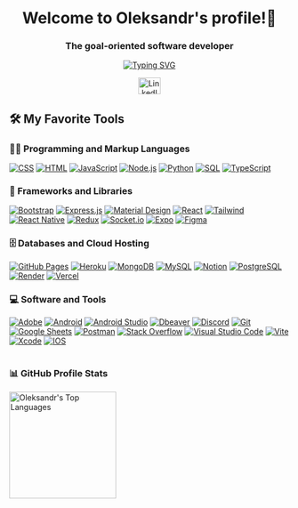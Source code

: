 <h1 align="center">Welcome to Oleksandr's profile!👋</h1>
<h3 align="center">The goal-oriented software developer</h3>

<!-- Typing SVG by DenverCoder1 - https://github.com/DenverCoder1/readme-typing-svg -->
<p align="center">
<a href="https://git.io/typing-svg" ><img src="https://readme-typing-svg.demolab.com?font=Roboto&pause=1000&color=F7F7F7&center=true&width=435&lines=Always+learning!;Always+progressing!;Always+ready+for+challenges!" alt="Typing SVG" /></a>
</p>

<p align="center">
  <a href="https://linkedin.com/in/alexmoskalyk" target="_blank">
    <img src="https://raw.githubusercontent.com/rahuldkjain/github-profile-readme-generator/master/src/images/icons/Social/linked-in-alt.svg" alt="LinkedIn" height="30" width="40" />
  </a>
</p>



 <h2>🛠️ My Favorite Tools</h2>
  <!-- Some badges are from https://github.com/Ileriayo/markdown-badges -->

  <h3>👨‍💻 Programming and Markup Languages</h3>

  <p>
      <a href="#"><img alt="CSS" src="https://img.shields.io/badge/CSS-1572B6.svg?style=for-the-badge&logo=css3&logoColor=white"></a>
      <a href="#"><img alt="HTML" src="https://img.shields.io/badge/HTML-E34F26.svg?style=for-the-badge&logo=html5&logoColor=white"></a>
      <a href="#"><img alt="JavaScript" src="https://img.shields.io/badge/JavaScript-F7DF1E.svg?style=for-the-badge&logo=javascript&logoColor=black"></a>
      <a href="#"><img alt="Node.js" src="https://img.shields.io/badge/Node.js-43853D.svg?style=for-the-badge&logo=node.js&logoColor=white"></a>
      <a href="#"><img alt="Python" src="https://img.shields.io/badge/Python-14354C.svg?style=for-the-badge&logo=python&logoColor=white"></a>
      <a href="#"><img alt="SQL" src="https://custom-icon-badges.demolab.com/badge/SQL-025E8C.svg?style=for-the-badge&logo=database&logoColor=white"></a>
      <a href="#"><img alt="TypeScript" src="https://img.shields.io/badge/TypeScript-007ACC.svg?style=for-the-badge&logo=typescript&logoColor=white"></a>
  </p>

  <h3>🧰 Frameworks and Libraries</h3>

  <p>
      <a href="#"><img alt="Bootstrap" src="https://img.shields.io/badge/Bootstrap-7952B3.svg?style=for-the-badge&logo=bootstrap&logoColor=white"></a>
      <a href="#"><img alt="Express.js" src="https://img.shields.io/badge/Express.js-404d59.svg?style=for-the-badge&logo=express&logoColor=white"></a>
      <a href="#"><img alt="Material Design" src="https://img.shields.io/badge/Material%20Design-0081CB.svg?style=for-the-badge&logo=material-design&logoColor=white"></a>
      <a href="#"><img alt="React" src="https://img.shields.io/badge/React-20232a.svg?style=for-the-badge&logo=react&logoColor=%2361DAFB"></a>
      <a href="#"><img alt="Tailwind" src="https://img.shields.io/badge/tailwindcss-%2338B2AC.svg?style=for-the-badge&logo=tailwind-css&logoColor=white"></a>
      <a href="#"><img alt="React Native" src="https://img.shields.io/badge/react_native-%2320232a.svg?style=for-the-badge&logo=react&logoColor=%2361DAFB"></a>
      <a href="#"><img alt="Redux" src="https://img.shields.io/badge/redux-%23593d88.svg?style=for-the-badge&logo=redux&logoColor=white"></a>
      <a href="#"><img alt="Socket.io" src="https://img.shields.io/badge/Socket.io-black?style=for-the-badge&logo=socket.io&badgeColor=010101"></a>
      <a href="#"><img alt="Expo" src="https://img.shields.io/badge/expo-1C1E24?style=for-the-badge&logo=expo&logoColor=#D04A37"></a>
      <a href="#"><img alt="Figma" src="https://img.shields.io/badge/figma-%23F24E1E.svg?style=for-the-badge&logo=figma&logoColor=white"></a>
     
      
    
      

  </p>

  <h3>🗄️ Databases and Cloud Hosting</h3>

  <p>
      <a href="#"><img alt="GitHub Pages" src="https://img.shields.io/badge/GitHub%20Pages-327FC7.svg?style=for-the-badge&logo=github&logoColor=white"></a>
      <a href="#"><img alt="Heroku" src="https://img.shields.io/badge/Heroku-430098.svg?style=for-the-badge&logo=heroku&logoColor=white"></a>
      <a href="#"><img alt="MongoDB" src ="https://img.shields.io/badge/MongoDB-4ea94b.svg?style=for-the-badge&logo=mongodb&logoColor=white"></a>
      <a href="#"><img alt="MySQL" src="https://img.shields.io/badge/MySQL-00f.svg?style=for-the-badge&logo=mysql&logoColor=white"></a>
      <a href="#"><img alt="Notion" src="https://img.shields.io/badge/Notion-010101.svg?style=for-the-badge&logo=notion&logoColor=white"></a>
      <a href="#"><img alt="PostgreSQL" src ="https://img.shields.io/badge/PostgreSQL-316192.svg?style=for-the-badge&logo=postgresql&logoColor=white"></a>
      <a href="#"><img alt="Render" src="https://img.shields.io/badge/Render-00979D.svg?style=for-the-badge&logo=render&logoColor=white"></a>
      <a href="#"><img alt="Vercel" src="https://img.shields.io/badge/Vercel-000000.svg?style=for-the-badge&logo=vercel&logoColor=white"></a>
  </p>

  <h3>💻 Software and Tools</h3>

  <p>
      <a href="#"><img alt="Adobe" src="https://img.shields.io/badge/Adobe-FF0000.svg?style=for-the-badge&logo=adobe&logoColor=white"></a>
      <a href="#"><img alt="Android" src="https://img.shields.io/badge/Android-3DDC84?style=for-the-badge&logo=android&logoColor=white"></a>
      <a href="#"><img alt="Android Studio" src="https://img.shields.io/badge/Android%20Studio-008678.svg?style=for-the-badge&logo=android-studio&logoColor=white"></a>
      <a href="#"><img alt="Dbeaver" src="https://custom-icon-badges.demolab.com/badge/-Dbeaver-372923?style=for-the-badge&logo=dbeaver-mono&logoColor=white"></a>
      <a href="#"><img alt="Discord" src="https://img.shields.io/badge/-Discord-5865F2.svg?style=for-the-badge&logo=discord&logoColor=white"></a>
      <a href="#"><img alt="Git" src="https://img.shields.io/badge/Git-F05033.svg?style=for-the-badge&logo=git&logoColor=white"></a>
      <a href="#"><img alt="Google Sheets" src="https://img.shields.io/badge/Sheets-34A853.svg?style=for-the-badge&logo=google%20sheets&logoColor=white"></a>
      <a href="#"><img alt="Postman" src="https://img.shields.io/badge/Postman-FF6C37?style=for-the-badge&logo=postman&logoColor=white"></a>
      <a href="#"><img alt="Stack Overflow" src="https://img.shields.io/badge/-Stack%20Overflow-FE7A16?style=for-the-badge&logo=stack-overflow&logoColor=white"></a>
      <a href="#"><img alt="Visual Studio Code" src="https://img.shields.io/badge/Visual%20Studio%20Code-0078d7.svg?style=for-the-badge&logo=visual-studio-code&logoColor=white"></a>
      <a href="#"><img alt="Vite" src="https://img.shields.io/badge/vite-%23646CFF.svg?style=for-the-badge&logo=vite&logoColor=white"></a>
      <a href="#"><img alt="Xcode" src="https://img.shields.io/badge/Xcode-007ACC?style=for-the-badge&logo=Xcode&logoColor=white"></a>
      <a href="#"><img alt="IOS" src="https://img.shields.io/badge/iOS-000000?style=for-the-badge&logo=ios&logoColor=white"></a>
  </p>  

#

<h3>📊 GitHub Profile Stats</h3>

  <!-- https://github.com/anuraghazra/github-readme-stats -->

<!--  <a href="https://github.com/anuraghazra/github-readme-stats"><img alt="Oleksandr'sGithub Stats" src="https://denvercoder1-github-readme-stats.vercel.app/api/?username=alexmoskalyk&show_icons=true&include_all_commits=true&count_private=true&theme=react&hide_border=true&bg_color=1F222E&title_color=F85D7F&icon_color=F8D866" height="192px"/></a>-->
  <a href="https://github.com/anuraghazra/github-readme-stats"><img alt="Oleksandr's Top Languages" src="https://denvercoder1-github-readme-stats.vercel.app/api/top-langs/?username=alexmoskalyk&langs_count=8&layout=compact&theme=react&hide_border=true&bg_color=1F222E&title_color=F85D7F&icon_color=F8D866&hide=Jupyter%20Notebook,Roff" height="192px"/></a>
  <br/>

